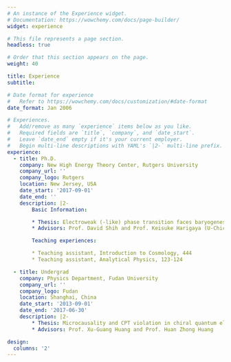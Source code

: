 ```yaml
---
# An instance of the Experience widget.
# Documentation: https://wowchemy.com/docs/page-builder/
widget: experience

# This file represents a page section.
headless: true

# Order that this section appears on the page.
weight: 40

title: Experience
subtitle:

# Date format for experience
#   Refer to https://wowchemy.com/docs/customization/#date-format
date_format: Jan 2006

# Experiences.
#   Add/remove as many `experience` items below as you like.
#   Required fields are `title`, `company`, and `date_start`.
#   Leave `date_end` empty if it's your current employer.
#   Begin multi-line descriptions with YAML's `|2-` multi-line prefix.
experience:
  - title: Ph.D.
    company: New High Energy Theory Center, Rutgers University
    company_url: ''
    company_logo: Rutgers
    location: New Jersey, USA
    date_start: '2017-09-01'
    date_end: ''
    description: |2-
        Basic Information:

        * Thesis: Electroweak (-like) phase transition faces baryogenesis
        * Advisors: Prof. David Shih and Prof. Keisuke Harigaya (U-Chicago)

        Teaching experiences:

        * Teaching assistant, Introduction to Cosmology, 444
        * Teaching assistant, Analytical Physics, 123-124

  - title: Undergrad
    company: Physics Department, Fudan University
    company_url: ''
    company_logo: Fudan
    location: Shanghai, China
    date_start: '2013-09-01'
    date_end: '2017-06-30'
    description: |2-
        * Thesis: Microcausality and CPT violation in chiral quantum electrodynamics
        * Advisors: Prof. Xu-Guang Huang and Prof. Huan Zhong Huang

design:
  columns: '2'
---
```

